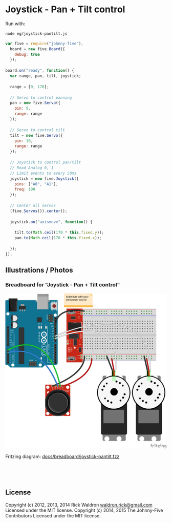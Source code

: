 <!--remove-start-->

# Joystick - Pan + Tilt control





Run with:
```bash
node eg/joystick-pantilt.js
```

<!--remove-end-->

```javascript
var five = require("johnny-five"),
  board = new five.Board({
    debug: true
  });

board.on("ready", function() {
  var range, pan, tilt, joystick;

  range = [0, 170];

  // Servo to control panning
  pan = new five.Servo({
    pin: 9,
    range: range
  });

  // Servo to control tilt
  tilt = new five.Servo({
    pin: 10,
    range: range
  });

  // Joystick to control pan/tilt
  // Read Analog 0, 1
  // Limit events to every 50ms
  joystick = new five.Joystick({
    pins: ["A0", "A1"],
    freq: 100
  });

  // Center all servos
  (five.Servos()).center();

  joystick.on("axismove", function() {

    tilt.to(Math.ceil(170 * this.fixed.y));
    pan.to(Math.ceil(170 * this.fixed.x));

  });
});

```


## Illustrations / Photos


### Breadboard for "Joystick - Pan + Tilt control"



![docs/breadboard/joystick-pantilt.png](breadboard/joystick-pantilt.png)<br>

Fritzing diagram: [docs/breadboard/joystick-pantilt.fzz](breadboard/joystick-pantilt.fzz)

&nbsp;





&nbsp;

<!--remove-start-->

## License
Copyright (c) 2012, 2013, 2014 Rick Waldron <waldron.rick@gmail.com>
Licensed under the MIT license.
Copyright (c) 2014, 2015 The Johnny-Five Contributors
Licensed under the MIT license.

<!--remove-end-->
